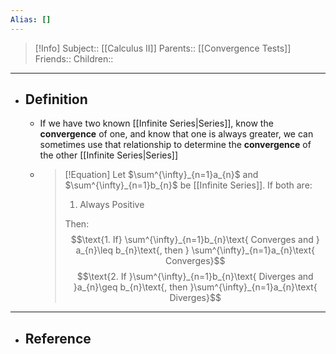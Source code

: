 ```yaml
---
Alias: []
---
```

> [!Info]
> Subject:: [[Calculus II]]
> Parents:: [[Convergence Tests]]
> Friends:: 
> Children:: 
---
- ## Definition
	- If we have two known [[Infinite Series|Series]], know the **convergence** of one, and know that one is always greater, we can sometimes use that relationship to determine the **convergence** of the other [[Infinite Series|Series]]
	- > [!Equation]
	  > Let $\sum^{\infty}_{n=1}a_{n}$ and $\sum^{\infty}_{n=1}b_{n}$ be [[Infinite Series]]. If both are:
	  > 
	  > 1. Always Positive
	  >    
	  > Then:
	  > $$\text{1. If} \sum^{\infty}_{n=1}b_{n}\text{ Converges and } a_{n}\leq b_{n}\text{, then } \sum^{\infty}_{n=1}a_{n}\text{ Converges}$$
	  > $$\text{2. If }\sum^{\infty}_{n=1}b_{n}\text{ Diverges and }a_{n}\geq b_{n}\text{, then }\sum^{\infty}_{n=1}a_{n}\text{ Diverges}$$
---
- ## Reference